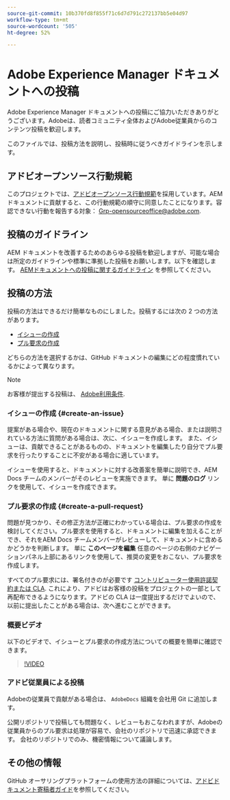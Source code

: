 ```yaml
---
source-git-commit: 10b370fd8f855f71c6d7d791c272137bb5e04d97
workflow-type: tm+mt
source-wordcount: '505'
ht-degree: 52%

---
```

# Adobe Experience Manager ドキュメントへの投稿

Adobe Experience Manager ドキュメントへの投稿にご協力いただきありがとうございます。Adobeは、読者コミュニティ全体およびAdobe従業員からのコンテンツ投稿を歓迎します。

このファイルでは、投稿方法を説明し、投稿時に従うべきガイドラインを示します。

## アドビオープンソース行動規範

このプロジェクトでは、[アドビオープンソース行動規範](code-of-conduct.md)を採用しています。AEM ドキュメントに貢献すると、この行動規範の順守に同意したことになります。容認できない行動を報告する対象： [Grp-opensourceoffice@adobe.com](mailto:Grp-opensourceoffice@adobe.com).

## 投稿のガイドライン

AEM ドキュメントを改善するためのあらゆる投稿を歓迎しますが、可能な場合は所定のガイドラインや標準に準拠した投稿をお願いします。以下を確認します。 [AEMドキュメントへの投稿に関するガイドライン](guidelines.md) を参照してください。

## 投稿の方法

投稿の方法はできるだけ簡単なものにしました。投稿するには次の 2 つの方法があります。

* [イシューの作成](#create-an-issue)
* [プル要求の作成](#create-a-pull-request)

どちらの方法を選択するかは、GitHub ドキュメントの編集にどの程度慣れているかによって異なります。

>[!NOTE]
>
>お客様が提出する投稿は、 [Adobe利用条件](https://www.adobe.com/jp/legal/terms.html).

### イシューの作成 {#create-an-issue}

提案がある場合や、現在のドキュメントに関する意見がある場合、または説明されている方法に質問がある場合は、次に、イシューを作成します。 また、イシューは、貢献できることがあるものの、ドキュメントを編集したり自分でプル要求を行ったりすることに不安がある場合に適しています。

イシューを使用すると、ドキュメントに対する改善案を簡単に説明でき、AEM Docs チームのメンバーがそのレビューを実施できます。 単に **問題のログ** リンクを使用して、イシューを作成できます。

### プル要求の作成 {#create-a-pull-request}

問題が見つかり、その修正方法が正確にわかっている場合は、プル要求の作成を検討してください。プル要求を使用すると、ドキュメントに編集を加えることができ、それをAEM Docs チームメンバーがレビューして、ドキュメントに含めるかどうかを判断します。 単に **このページを編集** 任意のページの右側のナビゲーションパネル上部にあるリンクを使用して、推奨の変更をおこない、プル要求を作成します。

すべてのプル要求には、署名付きのが必要です [コントリビューター使用許諾契約または CLA](https://opensource.adobe.com/cla.html). これにより、アドビはお客様の投稿をプロジェクトの一部として再配布できるようになります。アドビの CLA は一度提出するだけでよいので、以前に提出したことがある場合は、次へ進むことができます。

### 概要ビデオ

以下のビデオで、イシューとプル要求の作成方法についての概要を簡単に確認できます。

>[!VIDEO](https://video.tv.adobe.com/v/27069)

### アドビ従業員による投稿

Adobeの従業員で貢献がある場合は、 `AdobeDocs` 組織を会社用 Git に追加します。

公開リポジトリで投稿しても問題なく、レビューもおこなわれますが、Adobeの従業員からのプル要求は処理が容易で、会社のリポジトリで迅速に承認できます。 会社のリポジトリでのみ、機密情報について議論します。

## その他の情報

GitHub オーサリングプラットフォームの使用方法の詳細については、[アドビドキュメント寄稿者ガイド](https://experienceleague.adobe.com/docs/contributor/contributor-guide/introduction.html?lang=ja)を参照してください。
